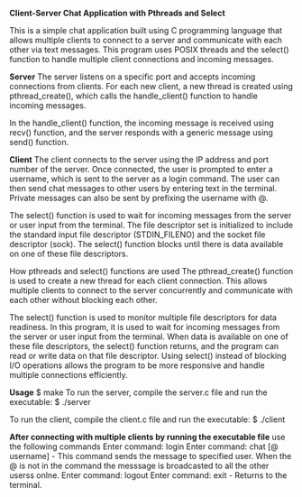 **Client-Server Chat Application with Pthreads and Select**

This is a simple chat application built using C programming language that allows multiple clients to connect to a server and communicate with each other via text messages. This program uses POSIX threads and the select() function to handle multiple client connections and incoming messages.

**Server**
The server listens on a specific port and accepts incoming connections from clients. For each new client, a new thread is created using pthread_create(), which calls the handle_client() function to handle incoming messages.

In the handle_client() function, the incoming message is received using recv() function, and the server responds with a generic message using send() function.

**Client**
The client connects to the server using the IP address and port number of the server. Once connected, the user is prompted to enter a username, which is sent to the server as a login command. The user can then send chat messages to other users by entering text in the terminal. Private messages can also be sent by prefixing the username with @.

The select() function is used to wait for incoming messages from the server or user input from the terminal. The file descriptor set is initialized to include the standard input file descriptor (STDIN_FILENO) and the socket file descriptor (sock). The select() function blocks until there is data available on one of these file descriptors.

How pthreads and select() functions are used
The pthread_create() function is used to create a new thread for each client connection. This allows multiple clients to connect to the server concurrently and communicate with each other without blocking each other.

The select() function is used to monitor multiple file descriptors for data readiness. In this program, it is used to wait for incoming messages from the server or user input from the terminal. When data is available on one of these file descriptors, the select() function returns, and the program can read or write data on that file descriptor. Using select() instead of blocking I/O operations allows the program to be more responsive and handle multiple connections efficiently.

**Usage**
$ make 
To run the server, compile the server.c file and run the executable:
$ ./server

To run the client, compile the client.c file and run the executable:
$ ./client

**After connecting with multiple clients by running the executable file**
use the following commands 
Enter command: login <username>
Enter command: chat [@ username] <message>   -  This command sends the message to specified user. When the @ is not in the command the messsage is
                                                broadcasted to all the other userss onlne.
Enter command: logout
Enter command: exit                          -  Returns to the terminal.
